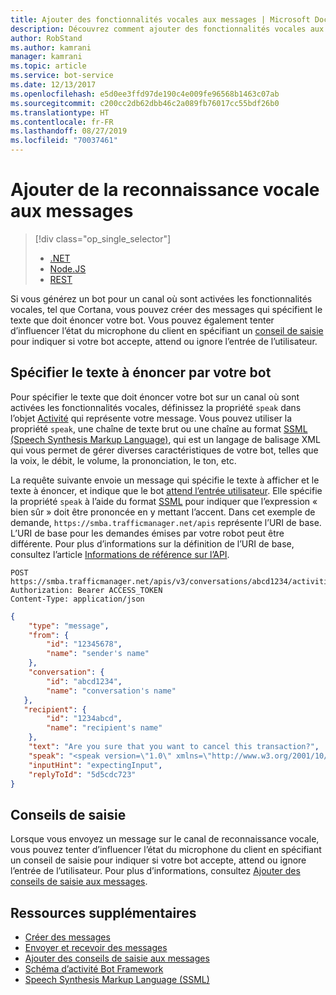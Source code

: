 ```yaml
---
title: Ajouter des fonctionnalités vocales aux messages | Microsoft Docs
description: Découvrez comment ajouter des fonctionnalités vocales aux messages à l’aide du service Bot Connector.
author: RobStand
ms.author: kamrani
manager: kamrani
ms.topic: article
ms.service: bot-service
ms.date: 12/13/2017
ms.openlocfilehash: e5d0ee3ffd97de190c4e009fe96568b1463c07ab
ms.sourcegitcommit: c200cc2db62dbb46c2a089fb76017cc55bdf26b0
ms.translationtype: HT
ms.contentlocale: fr-FR
ms.lasthandoff: 08/27/2019
ms.locfileid: "70037461"
---
```

# <a name="add-speech-to-messages"></a>Ajouter de la reconnaissance vocale aux messages
> [!div class="op_single_selector"]
> - [.NET](../dotnet/bot-builder-dotnet-text-to-speech.md)
> - [Node.JS](../nodejs/bot-builder-nodejs-text-to-speech.md)
> - [REST](../rest-api/bot-framework-rest-connector-text-to-speech.md)

Si vous générez un bot pour un canal où sont activées les fonctionnalités vocales, tel que Cortana, vous pouvez créer des messages qui spécifient le texte que doit énoncer votre bot. Vous pouvez également tenter d’influencer l’état du microphone du client en spécifiant un [conseil de saisie](bot-framework-rest-connector-add-input-hints.md) pour indiquer si votre bot accepte, attend ou ignore l’entrée de l’utilisateur.

## <a name="specify-text-to-be-spoken-by-your-bot"></a>Spécifier le texte à énoncer par votre bot

Pour spécifier le texte que doit énoncer votre bot sur un canal où sont activées les fonctionnalités vocales, définissez la propriété `speak` dans l’objet [Activité][] qui représente votre message. Vous pouvez utiliser la propriété `speak`, une chaîne de texte brut ou une chaîne au format <a href="https://docs.microsoft.com/azure/cognitive-services/speech-service/speech-synthesis-markup" target="_blank">SSML (Speech Synthesis Markup Language)</a>, qui est un langage de balisage XML qui vous permet de gérer diverses caractéristiques de votre bot, telles que la voix, le débit, le volume, la prononciation, le ton, etc. 

La requête suivante envoie un message qui spécifie le texte à afficher et le texte à énoncer, et indique que le bot [attend l’entrée utilisateur](bot-framework-rest-connector-add-input-hints.md). Elle spécifie la propriété `speak` à l’aide du format <a href="https://docs.microsoft.com/azure/cognitive-services/speech-service/speech-synthesis-markup" target="_blank">SSML</a> pour indiquer que l’expression « bien sûr » doit être prononcée en y mettant l’accent. Dans cet exemple de demande, `https://smba.trafficmanager.net/apis` représente l’URI de base. L’URI de base pour les demandes émises par votre robot peut être différente. Pour plus d’informations sur la définition de l’URI de base, consultez l’article [Informations de référence sur l’API](bot-framework-rest-connector-api-reference.md#base-uri).

```http
POST https://smba.trafficmanager.net/apis/v3/conversations/abcd1234/activities/5d5cdc723
Authorization: Bearer ACCESS_TOKEN
Content-Type: application/json
```

```json
{
    "type": "message",
    "from": {
        "id": "12345678",
        "name": "sender's name"
    },
    "conversation": {
        "id": "abcd1234",
        "name": "conversation's name"
   },
   "recipient": {
        "id": "1234abcd",
        "name": "recipient's name"
    },
    "text": "Are you sure that you want to cancel this transaction?",
    "speak": "<speak version=\"1.0\" xmlns=\"http://www.w3.org/2001/10/synthesis\" xml:lang=\"en-US\">Are you <emphasis level=\"moderate\">sure</emphasis> that you want to cancel this transaction?</speak>",
    "inputHint": "expectingInput",
    "replyToId": "5d5cdc723"
}
```

## <a name="input-hints"></a>Conseils de saisie

Lorsque vous envoyez un message sur le canal de reconnaissance vocale, vous pouvez tenter d’influencer l’état du microphone du client en spécifiant un conseil de saisie pour indiquer si votre bot accepte, attend ou ignore l’entrée de l’utilisateur. Pour plus d’informations, consultez [Ajouter des conseils de saisie aux messages](bot-framework-rest-connector-add-input-hints.md).

## <a name="additional-resources"></a>Ressources supplémentaires

- [Créer des messages](bot-framework-rest-connector-create-messages.md)
- [Envoyer et recevoir des messages](bot-framework-rest-connector-send-and-receive-messages.md)
- [Ajouter des conseils de saisie aux messages](bot-framework-rest-connector-add-input-hints.md)
- [Schéma d’activité Bot Framework](https://aka.ms/botSpecs-activitySchema)
- <a href="https://docs.microsoft.com/azure/cognitive-services/speech-service/speech-synthesis-markup" target="_blank">Speech Synthesis Markup Language (SSML)</a>

[Activité]: bot-framework-rest-connector-api-reference.md#activity-object
